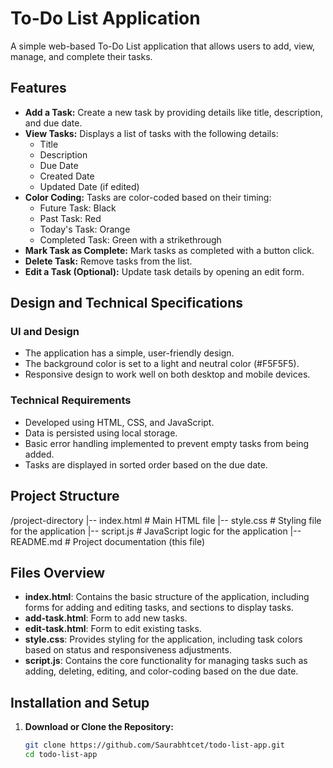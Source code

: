 # To-Do List Application

A simple web-based To-Do List application that allows users to add, view, manage, and complete their tasks.

## Features

- **Add a Task:** Create a new task by providing details like title, description, and due date.
- **View Tasks:** Displays a list of tasks with the following details:
  - Title
  - Description
  - Due Date
  - Created Date
  - Updated Date (if edited)
- **Color Coding:** Tasks are color-coded based on their timing:
  - Future Task: Black
  - Past Task: Red
  - Today's Task: Orange
  - Completed Task: Green with a strikethrough
- **Mark Task as Complete:** Mark tasks as completed with a button click.
- **Delete Task:** Remove tasks from the list.
- **Edit a Task (Optional):** Update task details by opening an edit form.

## Design and Technical Specifications

### UI and Design
- The application has a simple, user-friendly design.
- The background color is set to a light and neutral color (#F5F5F5).
- Responsive design to work well on both desktop and mobile devices.

### Technical Requirements
- Developed using HTML, CSS, and JavaScript.
- Data is persisted using local storage.
- Basic error handling implemented to prevent empty tasks from being added.
- Tasks are displayed in sorted order based on the due date.

## Project Structure
/project-directory |-- index.html # Main HTML file |-- style.css # Styling file for the application |-- script.js # JavaScript logic for the application |-- README.md # Project documentation (this file)

## Files Overview
- **index.html**: Contains the basic structure of the application, including forms for adding and editing tasks, and sections to display tasks.
- **add-task.html**: Form to add new tasks.
- **edit-task.html**: Form to edit existing tasks.
- **style.css**: Provides styling for the application, including task colors based on status and responsiveness adjustments.
- **script.js**: Contains the core functionality for managing tasks such as adding, deleting, editing, and color-coding based on the due date.
## Installation and Setup

1. **Download or Clone the Repository:**
   ```bash
   git clone https://github.com/Saurabhtcet/todo-list-app.git
   cd todo-list-app

